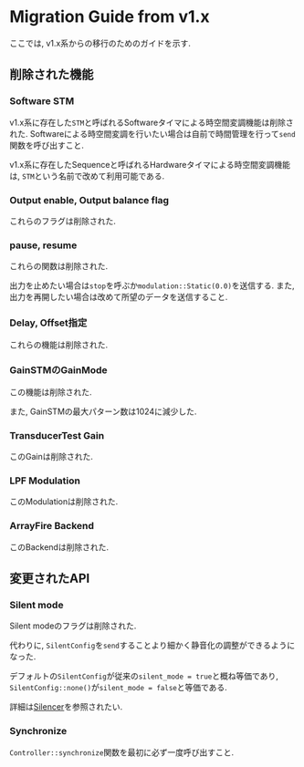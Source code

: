# Migration Guide from v1.x

ここでは, v1.x系からの移行のためのガイドを示す.

## 削除された機能

### Software STM

v1.x系に存在した`STM`と呼ばれるSoftwareタイマによる時空間変調機能は削除された. Softwareによる時空間変調を行いたい場合は自前で時間管理を行って`send`関数を呼び出すこと.

v1.x系に存在したSequenceと呼ばれるHardwareタイマによる時空間変調機能は, `STM`という名前で改めて利用可能である.

### Output enable, Output balance flag

これらのフラグは削除された.

### pause, resume

これらの関数は削除された.

出力を止めたい場合は`stop`を呼ぶか`modulation::Static(0.0)`を送信する.
また, 出力を再開したい場合は改めて所望のデータを送信すること.

### Delay, Offset指定

これらの機能は削除された.

### GainSTMのGainMode

この機能は削除された.

また, GainSTMの最大パターン数は1024に減少した.

### TransducerTest Gain

このGainは削除された.

### LPF Modulation

このModulationは削除された.

### ArrayFire Backend

このBackendは削除された.

## 変更されたAPI

### Silent mode

Silent modeのフラグは削除された.

代わりに, `SilentConfig`を`send`することより細かく静音化の調整ができるようになった.

デフォルトの`SilentConfig`が従来の`silent_mode = true`と概ね等価であり, `SilentConfig::none()`が`silent_mode = false`と等価である.

詳細は[Silencer](silencer.md)を参照されたい.

### Synchronize

`Controller::synchronize`関数を最初に必ず一度呼び出すこと.
